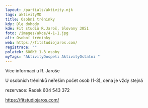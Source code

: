```yaml
---
layout: /partials/aktivity.njk
tags: aktivityMD
title: Osobní tréninky
kdy: Dle dohody
kde: Fit studiu R.Jaroš, Slovany 3051
foto: /images/akce/4-1-1.jpg
alt: Osobní tréninky
web: https://fitstudiojaros.com/
registrace: ""
polatek: 600Kč 1-3 osoby
myTags: "AktivityDospeli AktivityOstatni "
---
```

V﻿íce informací u R. Jaroše

U osobních tréninků neřeším počet osob (1-3), cena je vždy stejná

rezervace: Radek 604 543 372

https://fitstudiojaros.com/